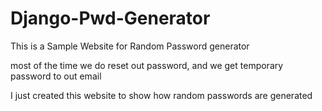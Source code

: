 # Django-Pwd-Generator

This is a Sample Website for Random Password generator

most of the time we do reset out password, and we get temporary password to out email

I just created this website to show how random passwords are generated
